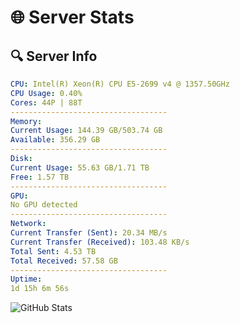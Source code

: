 # 🌐 Server Stats
## 🔍 Server Info
```yaml
CPU: Intel(R) Xeon(R) CPU E5-2699 v4 @ 1357.50GHz
CPU Usage: 0.40%
Cores: 44P | 88T
-----------------------------------
Memory:
Current Usage: 144.39 GB/503.74 GB
Available: 356.29 GB
-----------------------------------
Disk:
Current Usage: 55.63 GB/1.71 TB
Free: 1.57 TB
-----------------------------------
GPU:
No GPU detected
-----------------------------------
Network:
Current Transfer (Sent): 20.34 MB/s
Current Transfer (Received): 103.48 KB/s
Total Sent: 4.53 TB
Total Received: 57.58 GB
-----------------------------------
Uptime:
1d 15h 6m 56s
```
![GitHub Stats](https://img.shields.io/badge/Updated-2025-03-09_12:29:45-blue)